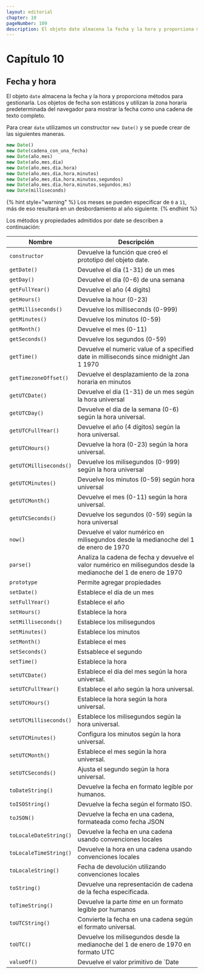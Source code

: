 ```yaml
---
layout: editorial
chapter: 10
pageNumber: 109
description: El objeto date almacena la fecha y la hora y proporciona métodos para administrarla. Los objetos Date son estáticos y utilizan la zona horaria predeterminada del navegador para mostrar la fecha como una cadena de texto completo.
---
```


# Capítulo 10

## Fecha y hora

El objeto `date` almacena la fecha y la hora y proporciona métodos para gestionarla. Los objetos de fecha son estáticos y utilizan la zona horaria predeterminada del navegador para mostrar la fecha como una cadena de texto completo.

Para crear `date` utilizamos un constructor `new Date()` y se puede crear de las siguientes maneras.

```javascript
new Date()
new Date(cadena_con_una_fecha)
new Date(año,mes)
new Date(año,mes,dia)
new Date(año,mes,dia,hora)
new Date(año,mes,dia,hora,minutos)
new Date(año,mes,dia,hora,minutos,segundos)
new Date(año,mes,dia,hora,minutos,segundos,ms)
new Date(milliseconds)
```

{% hint style="warning" %}
Los meses se pueden especificar de `0` a `11`, más de eso resultará en un desbordamiento al año siguiente.
{% endhint %}

Los métodos y propiedades admitidos por date se describen a continuación:

| Nombre                   | Descripción                                                  |
| ---------------------- | -------------------------------------------------------------- |
| `constructor`          | Devuelve la función que creó el prototipo del objeto date.     |
| `getDate()`            | Devuelve el dia (1-31) de un mes                               |
| `getDay()`             | Devuelve el dia (0-6) de una semana                            |
| `getFullYear()`        | Devuelve el año (4 digits)                                     |
| `getHours()`           | Devuelve la hour (0-23)                                        |
| `getMilliseconds()`    | Devuelve los milliseconds (0-999)                              |
| `getMinutes()`         | Devuelve los minutos (0-59)                                    |
| `getMonth()`           | Devuelve el mes (0-11)                                         |
| `getSeconds()`         | Devuelve los segundos (0-59)                                   |
| `getTime()`            | Devuelve el numeric value of a specified date in milliseconds since midnight Jan 1 1970 |
| `getTimezoneOffset()`  | Devuelve el desplazamiento de la zona horaria en minutos       |
| `getUTCDate()`         | Devuelve el dia (1-31) de un mes según la hora universal       |
| `getUTCDay()`          | Devuelve el dia de la semana (0-6) según la hora universal.    |
| `getUTCFullYear()`     | Devuelve el año (4 dígitos) según la hora universal.           |
| `getUTCHours()`        | Devuelve la hora (0-23) según la hora universal.               |
| `getUTCMilliseconds()` | Devuelve los milisegundos (0-999) según la hora universal      |
| `getUTCMinutes()`      | Devuelve los minutos (0-59) según hora universal               |
| `getUTCMonth()`        | Devuelve el mes (0-11) según la hora universal.                |
| `getUTCSeconds()`      | Devuelve los segundos (0-59) según la hora universal           |
| `now()`                | Devuelve el valor numérico en milisegundos desde la medianoche del 1 de enero de 1970 |
| `parse()`              | Analiza la cadena de fecha y devuelve el valor numérico en milisegundos desde la medianoche del 1 de enero de 1970 |
| `prototype`            | Permite agregar propiedades                                    |
| `setDate()`            | Establece el día de un mes                                     |
| `setFullYear()`        | Establece el año                                               |
| `setHours()`           | Establece la hora                                              |
| `setMilliseconds()`    | Establece los milisegundos                                     |
| `setMinutes()`         | Establece los minutos                                          |
| `setMonth()`           | Establece el mes                                               |
| `setSeconds()`         | Estsablece el segundo                                          |
| `setTime()`            | Establece la hora                                              |
| `setUTCDate()`         | Establece el dia del mes según la hora universal.              |
| `setUTCFullYear()`     | Establece el año según la hora universal.                      |
| `setUTCHours()`        | Establece la hora según la hora universal.                     |
| `setUTCMilliseconds()` | Establece los milisegundos según la hora universal.            |
| `setUTCMinutes()`      | Configura los minutos según la hora universal.                 |
| `setUTCMonth()`        | Establece el mes según la hora universal.                      |
| `setUTCSeconds()`      | Ajusta el segundo según la hora universal.                     |
| `toDateString()`       | Devuelve la fecha en formato legible por humanos.              |
| `toISOString()`        | Devuelve la fecha según el formato ISO.                        |
| `toJSON()`             | Devuelve la fecha en una cadena, formateada como fecha JSON    |
| `toLocaleDateString()` | Devuelve la fecha en una cadena usando convenciones locales    |
| `toLocaleTimeString()` | Devuelve la hora en una cadena usando convenciones locales     |
| `toLocaleString()`     | Fecha de devolución utilizando convenciones locales            |
| `toString()`           | Devuelve una representación de cadena de la fecha especificada. |
| `toTimeString()`       | Devuelve la parte _time_ en un formato legible por humanos     |
| `toUTCString()`        | Convierte la fecha en una cadena según el formato universal.   |
| `toUTC()`              | Devuelve los milisegundos desde la medianoche del 1 de enero de 1970 en formato UTC |
| `valueOf()`            | Devuelve el valor primitivo de `Date                           |
